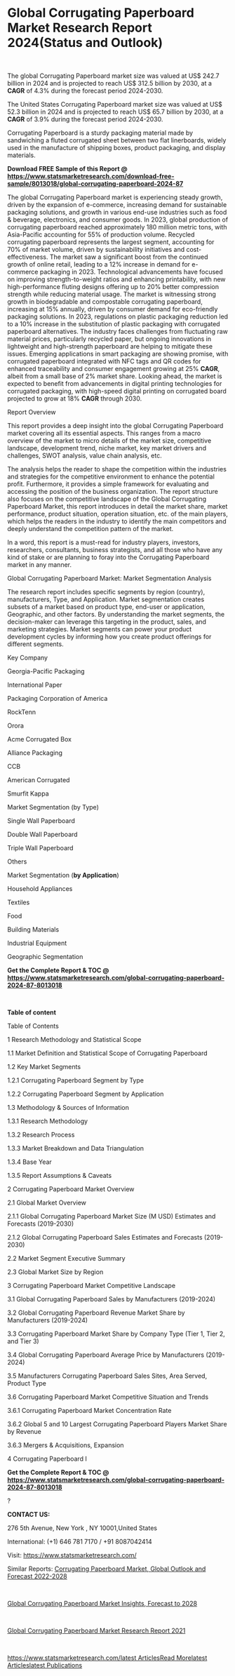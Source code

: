 <h1>Global Corrugating Paperboard Market Research Report 2024(Status and Outlook)</h1><br/><p>The global Corrugating Paperboard market size was valued at US$ 242.7 billion in 2024 and is projected to reach US$ 312.5 billion by 2030, at a <strong>CAGR</strong> of 4.3% during the forecast period 2024-2030.</p>
 
 
 
 <p>The United States Corrugating Paperboard market size was valued at US$ 52.3 billion in 2024 and is projected to reach US$ 65.7 billion by 2030, at a <strong>CAGR</strong> of 3.9% during the forecast period 2024-2030.</p>
 
 
 
 <p>Corrugating Paperboard is a sturdy packaging material made by sandwiching a fluted corrugated sheet between two flat linerboards, widely used in the manufacture of shipping boxes, product packaging, and display materials.</p>
 
 
 
 <p><strong>Download FREE Sample of this Report @ <a href="https://www.statsmarketresearch.com/download-free-sample/8013018/global-corrugating-paperboard-2024-87">https://www.statsmarketresearch.com/download-free-sample/8013018/global-corrugating-paperboard-2024-87</a></strong></p>
 
 
 
 <p>The global Corrugating Paperboard market is experiencing steady growth, driven by the expansion of e-commerce, increasing demand for sustainable packaging solutions, and growth in various end-use industries such as food & beverage, electronics, and consumer goods. In 2023, global production of corrugating paperboard reached approximately 180 million metric tons, with Asia-Pacific accounting for 55% of production volume. Recycled corrugating paperboard represents the largest segment, accounting for 70% of market volume, driven by sustainability initiatives and cost-effectiveness. The market saw a significant boost from the continued growth of online retail, leading to a 12% increase in demand for e-commerce packaging in 2023. Technological advancements have focused on improving strength-to-weight ratios and enhancing printability, with new high-performance fluting designs offering up to 20% better compression strength while reducing material usage. The market is witnessing strong growth in biodegradable and compostable corrugating paperboard, increasing at 15% annually, driven by consumer demand for eco-friendly packaging solutions. In 2023, regulations on plastic packaging reduction led to a 10% increase in the substitution of plastic packaging with corrugated paperboard alternatives. The industry faces challenges from fluctuating raw material prices, particularly recycled paper, but ongoing innovations in lightweight and high-strength paperboard are helping to mitigate these issues. Emerging applications in smart packaging are showing promise, with corrugated paperboard integrated with NFC tags and QR codes for enhanced traceability and consumer engagement growing at 25% <strong>CAGR</strong>, albeit from a small base of 2% market share. Looking ahead, the market is expected to benefit from advancements in digital printing technologies for corrugated packaging, with high-speed digital printing on corrugated board projected to grow at 18% <strong>CAGR</strong> through 2030.</p>
 
 
 
 <p>Report Overview</p>
 
 
 
 <p>This report provides a deep insight into the global Corrugating Paperboard market covering all its essential aspects. This ranges from a macro overview of the market to micro details of the market size, competitive landscape, development trend, niche market, key market drivers and challenges, SWOT analysis, value chain analysis, etc.</p>
 
 
 
 <p>The analysis helps the reader to shape the competition within the industries and strategies for the competitive environment to enhance the potential profit. Furthermore, it provides a simple framework for evaluating and accessing the position of the business organization. The report structure also focuses on the competitive landscape of the Global Corrugating Paperboard Market, this report introduces in detail the market share, market performance, product situation, operation situation, etc. of the main players, which helps the readers in the industry to identify the main competitors and deeply understand the competition pattern of the market.</p>
 
 
 
 <p>In a word, this report is a must-read for industry players, investors, researchers, consultants, business strategists, and all those who have any kind of stake or are planning to foray into the Corrugating Paperboard market in any manner.</p>
 
 
 
 <p>Global Corrugating Paperboard Market: Market Segmentation Analysis</p>
 
 
 
 <p>The research report includes specific segments by region (country), manufacturers, Type, and Application. Market segmentation creates subsets of a market based on product type, end-user or application, Geographic, and other factors. By understanding the market segments, the decision-maker can leverage this targeting in the product, sales, and marketing strategies. Market segments can power your product development cycles by informing how you create product offerings for different segments.</p>
 
 
 
 <p>Key Company</p>
 
 
 
 <p>Georgia-Pacific Packaging</p>
 
 
 
 <p>International Paper</p>
 
 
 
 <p>Packaging Corporation of America</p>
 
 
 
 <p>RockTenn</p>
 
 
 
 <p>Orora</p>
 
 
 
 <p>Acme Corrugated Box</p>
 
 
 
 <p>Alliance Packaging</p>
 
 
 
 <p>CCB</p>
 
 
 
 <p>American Corrugated</p>
 
 
 
 <p>Smurfit Kappa</p>
 
 
 
 <p>Market Segmentation (by Type)</p>
 
 
 
 <p>Single Wall Paperboard</p>
 
 
 
 <p>Double Wall Paperboard</p>
 
 
 
 <p>Triple Wall Paperboard</p>
 
 
 
 <p>Others</p>
 
 
 
 <p>Market Segmentation (<strong>by Application</strong>)</p>
 
 
 
 <p>Household Appliances</p>
 
 
 
 <p>Textiles</p>
 
 
 
 <p>Food</p>
 
 
 
 <p>Building Materials</p>
 
 
 
 <p>Industrial Equipment</p>
 
 
 
 <p>Geographic Segmentation</p>
 
 
 
 <div><b>Get the Complete Report & TOC @ <a href="https://www.statsmarketresearch.com/global-corrugating-paperboard-2024-87-8013018">https://www.statsmarketresearch.com/global-corrugating-paperboard-2024-87-8013018</a></b></div>
 
 
 
 <p><br />
 
 <b>Table of content</b></p>
 
 
 
 <p>Table of Contents<br />
 
 1 Research Methodology and Statistical Scope<br />
 
 1.1 Market Definition and Statistical Scope of Corrugating Paperboard<br />
 
 1.2 Key Market Segments<br />
 
 1.2.1 Corrugating Paperboard Segment by Type<br />
 
 1.2.2 Corrugating Paperboard Segment by Application<br />
 
 1.3 Methodology & Sources of Information<br />
 
 1.3.1 Research Methodology<br />
 
 1.3.2 Research Process<br />
 
 1.3.3 Market Breakdown and Data Triangulation<br />
 
 1.3.4 Base Year<br />
 
 1.3.5 Report Assumptions & Caveats<br />
 
 2 Corrugating Paperboard Market Overview<br />
 
 2.1 Global Market Overview<br />
 
 2.1.1 Global Corrugating Paperboard Market Size (M USD) Estimates and Forecasts (2019-2030)<br />
 
 2.1.2 Global Corrugating Paperboard Sales Estimates and Forecasts (2019-2030)<br />
 
 2.2 Market Segment Executive Summary<br />
 
 2.3 Global Market Size by Region<br />
 
 3 Corrugating Paperboard Market Competitive Landscape<br />
 
 3.1 Global Corrugating Paperboard Sales by Manufacturers (2019-2024)<br />
 
 3.2 Global Corrugating Paperboard Revenue Market Share by Manufacturers (2019-2024)<br />
 
 3.3 Corrugating Paperboard Market Share by Company Type (Tier 1, Tier 2, and Tier 3)<br />
 
 3.4 Global Corrugating Paperboard Average Price by Manufacturers (2019-2024)<br />
 
 3.5 Manufacturers Corrugating Paperboard Sales Sites, Area Served, Product Type<br />
 
 3.6 Corrugating Paperboard Market Competitive Situation and Trends<br />
 
 3.6.1 Corrugating Paperboard Market Concentration Rate<br />
 
 3.6.2 Global 5 and 10 Largest Corrugating Paperboard Players Market Share by Revenue<br />
 
 3.6.3 Mergers & Acquisitions, Expansion<br />
 
 4 Corrugating Paperboard I</p>
 
 
 
 <div><b>Get the Complete Report & TOC @ <a href="https://www.statsmarketresearch.com/global-corrugating-paperboard-2024-87-8013018">https://www.statsmarketresearch.com/global-corrugating-paperboard-2024-87-8013018</a></b></div>
 
 
 
 <p>? </p>
 
 
 
 <p><b>CONTACT US:</b><br />
 
 276 5th Avenue, New York , NY 10001,United States<br />
 
 International: (+1) 646 781 7170 / +91 8087042414<br />
 
 Visit: <a href="https://www.statsmarketresearch.com/">https://www.statsmarketresearch.com/</a><br />
 
 Similar Reports: <a href="https://www.statsmarketresearch.com/global-corrugating-paperboard-2024-87-8013018">Corrugating Paperboard Market, Global Outlook and Forecast 2022-2028</a><br />
 
 <br />
 
 <a href="https://www.statsmarketresearch.com/global-corrugating-paperboard-2024-87-8013018">Global Corrugating Paperboard Market Insights, Forecast to 2028</a><br />
 
 <br />
 
 <a href="https://www.statsmarketresearch.com/global-corrugating-paperboard-2024-87-8013018">Global Corrugating Paperboard Market Research Report 2021</a><br />
 
 <br />
 
 <a href="https://gyeongbokgung.com">https://www.statsmarketresearch.com/</a><a href="https://hallyeomaritime.com">latest Articles</a><a href="https://jingwansa.com">Read More</a><a href="https://nguoiviet.jp/">latest Articles</a><a href="https://www.intelmarketresearch.com/">latest Publications</a></p>